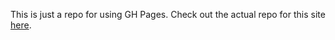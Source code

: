 This is just a repo for using GH Pages. Check out the actual repo for this site [here](https://github.com/foodspan/foodspan-website).
